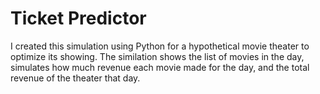 # Ticket Predictor
 I created this simulation using Python for a hypothetical movie theater to optimize its showing. The similation shows the list of movies in the day, simulates how much revenue each movie made for the day, and the total revenue of the theater that day. 
